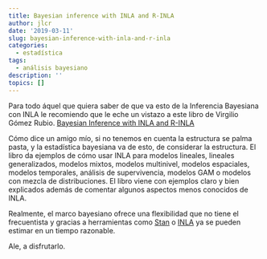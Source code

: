 ```yaml
---
title: Bayesian inference with INLA and R-INLA
author: jlcr
date: '2019-03-11'
slug: bayesian-inference-with-inla-and-r-inla
categories:
  - estadística
tags:
  - análisis bayesiano
description: ''
topics: []
---
```


Para todo áquel que quiera saber de que va esto de la Inferencia Bayesiana con INLA le recomiendo que le eche un vistazo a este  libro de Virgilio Gómez Rubio.
[Bayesian Inference with INLA and R-INLA](https://becarioprecario.bitbucket.io/inla-gitbook/index.html)

Cómo dice un amigo mío,  si no tenemos en cuenta la estructura se palma pasta, y la estadística bayesiana va de esto, de considerar la estructura. El libro da ejemplos de cómo usar INLA para modelos lineales, lineales generalizados, modelos mixtos, modelos multinivel, modelos espaciales, modelos temporales, análisis de supervivencia, modelos GAM o modelos con mezcla de distribuciones. El libro viene con ejemplos claro y bien explicados además de comentar algunos aspectos menos conocidos de INLA.

Realmente, el marco bayesiano ofrece una flexibilidad que no tiene el frecuentista y gracias a herramientas como [Stan](https://mc-stan.org/) o [INLA](http://www.r-inla.org/) ya se pueden estimar en un tiempo razonable.

Ale, a disfrutarlo.

